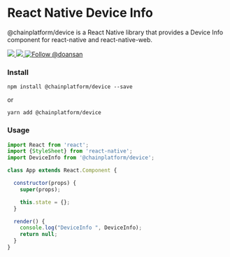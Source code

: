 # React Native Device Info
@chainplatform/device is a React Native library that provides a Device Info component for react-native and react-native-web.

<a href="https://npmjs.com/package/@chainplatform/device">
  <img src="https://img.shields.io/npm/v/@chainplatform/device.svg"></img>
  <img src="https://img.shields.io/npm/dt/@chainplatform/device.svg"></img>
</a>
<a href="https://twitter.com/intent/follow?screen_name=doansan"><img src="https://img.shields.io/twitter/follow/doansan.svg?label=Follow%20@doansan" alt="Follow @doansan"></img></a>

### Install
```
npm install @chainplatform/device --save
```
or
```
yarn add @chainplatform/device
```


### Usage

```js
import React from 'react';
import {StyleSheet} from 'react-native';
import DeviceInfo from '@chainplatform/device';

class App extends React.Component {

  constructor(props) {
    super(props);

    this.state = {};
  }

  render() {
    console.log("DeviceInfo ", DeviceInfo);
    return null;
  }
}
```